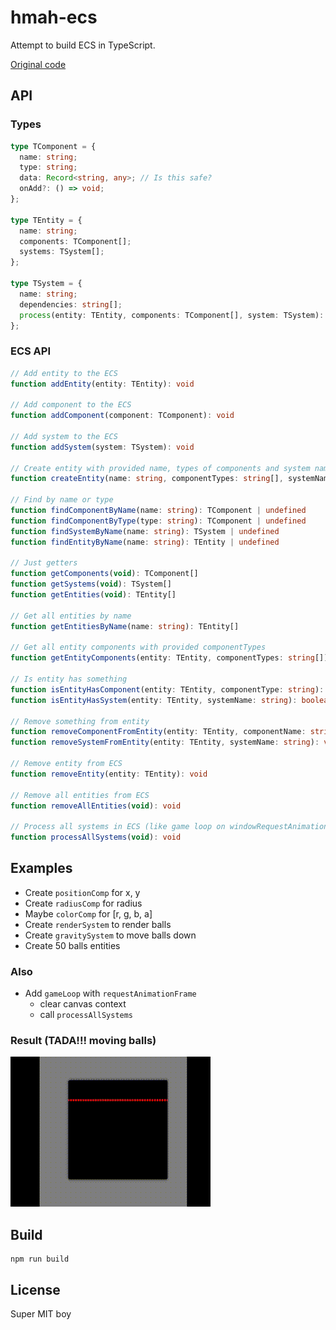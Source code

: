 # hmah-ecs

Attempt to build ECS in TypeScript.

[Original code](https://github.com/Stuhl/javascript-entity-component-system/blob/master/src/index.ts)

## API

### Types
```ts
type TComponent = {
  name: string;
  type: string;
  data: Record<string, any>; // Is this safe?
  onAdd?: () => void;
};

type TEntity = {
  name: string;
  components: TComponent[];
  systems: TSystem[];
};

type TSystem = {
  name: string;
  dependencies: string[];
  process(entity: TEntity, components: TComponent[], system: TSystem): void
};
```

### ECS API

```ts
// Add entity to the ECS
function addEntity(entity: TEntity): void

// Add component to the ECS
function addComponent(component: TComponent): void

// Add system to the ECS
function addSystem(system: TSystem): void

// Create entity with provided name, types of components and system names
function createEntity(name: string, componentTypes: string[], systemNames: string[]): TEntity

// Find by name or type
function findComponentByName(name: string): TComponent | undefined
function findComponentByType(type: string): TComponent | undefined
function findSystemByName(name: string): TSystem | undefined
function findEntityByName(name: string): TEntity | undefined

// Just getters
function getComponents(void): TComponent[]
function getSystems(void): TSystem[]
function getEntities(void): TEntity[]

// Get all entities by name
function getEntitiesByName(name: string): TEntity[]

// Get all entity components with provided componentTypes
function getEntityComponents(entity: TEntity, componentTypes: string[]): TComponent

// Is entity has something
function isEntityHasComponent(entity: TEntity, componentType: string): boolean
function isEntityHasSystem(entity: TEntity, systemName: string): boolean

// Remove something from entity
function removeComponentFromEntity(entity: TEntity, componentName: string): void
function removeSystemFromEntity(entity: TEntity, systemName: string): void

// Remove entity from ECS
function removeEntity(entity: TEntity): void

// Remove all entities from ECS
function removeAllEntities(void): void

// Process all systems in ECS (like game loop on windowRequestAnimationFrame or setInterval/setTimeout)
function processAllSystems(void): void
```

## Examples

* Create `positionComp` for x, y
* Create `radiusComp` for radius
* Maybe `colorComp` for [r, g, b, a]
* Create `renderSystem` to render balls
* Create `gravitySystem` to move balls down
* Create 50 balls entities

### Also
* Add `gameLoop` with `requestAnimationFrame`
  * clear canvas context
  * call `processAllSystems`
### Result (TADA!!! moving balls)
![preview](./.assets/preview.gif)

## Build
```shell
npm run build
```

## License
Super MIT boy